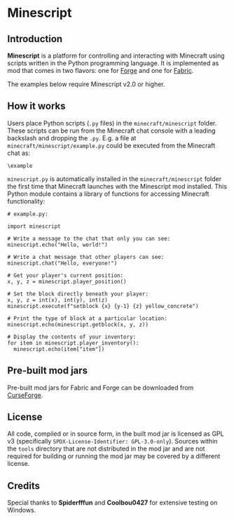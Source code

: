 # Minescript

## Introduction

**Minescript** is a platform for controlling and interacting with Minecraft
using scripts written in the Python programming language. It is implemented as
mod that comes in two flavors: one for [Forge](https://files.minecraftforge.net/net/minecraftforge/forge/) and one for [Fabric](https://fabricmc.net/).

The examples below require Minescript v2.0 or higher.

## How it works

Users place Python scripts (`.py` files) in the `minecraft/minescript` folder.
These scripts can be run from the Minecraft chat console with a leading
backslash and dropping the `.py`. E.g. a file at `minecraft/minescript/example.py`
could be executed from the Minecraft chat as:

```
\example
```

`minescript.py` is automatically installed in the `minecraft/minescript` folder
the first time that Minecraft launches with the Minescript mod installed. This
Python module contains a library of functions for accessing Minecraft
functionality:

```
# example.py:

import minescript

# Write a message to the chat that only you can see:
minescript.echo("Hello, world!")

# Write a chat message that other players can see:
minescript.chat("Hello, everyone!")

# Get your player's current position:
x, y, z = minescript.player_position()

# Set the block directly beneath your player:
x, y, z = int(x), int(y), int(z)
minescript.execute(f"setblock {x} {y-1} {z} yellow_concrete")

# Print the type of block at a particular location:
minescript.echo(minescript.getblock(x, y, z))

# Display the contents of your inventory:
for item in minescript.player_inventory():
  minescript.echo(item["item"])
```

## Pre-built mod jars

Pre-built mod jars for Fabric and Forge can be downloaded from
[CurseForge](https://www.curseforge.com/minecraft/mc-mods/minescript/files).

## License

All code, compiled or in source form, in the built mod jar is licensed as GPL
v3 (specifically `SPDX-License-Identifier: GPL-3.0-only`). Sources within the
`tools` directory that are not distributed in the mod jar and are not required
for building or running the mod jar may be covered by a different license.

## Credits

Special thanks to **Spiderfffun** and **Coolbou0427** for extensive testing on Windows.
